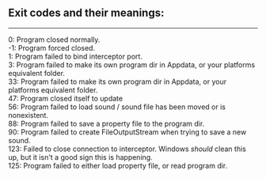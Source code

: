 ## Exit codes and their meanings:

<hr>
0: Program closed normally. <br>
-1: Program forced closed.<br>
1: Program failed to bind interceptor port.<br>
3: Program failed to make its own program dir in Appdata, or your platforms equivalent folder. <br>
33: Program failed to make its own program dir in Appdata, or your platforms equivalent folder. <br>
47: Program closed itself to update <br>
56: Program failed to load sound / sound file has been moved or is nonexistent. <br>
88: Program failed to save a property file to the program dir.<br>
90: Program failed to create FileOutputStream when trying to save a new sound. <br>
123: Failed to close connection to interceptor. Windows <i>should</i> clean this up, but it isn't a good sign this is happening. <br>
125: Program failed to either load property file, or read program dir.<br>